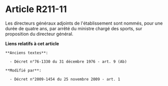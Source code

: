 # Article R211-11

Les directeurs généraux adjoints de l'établissement sont nommés, pour une durée de quatre ans, par arrêté du ministre chargé
des sports, sur proposition du directeur général.

**Liens relatifs à cet article**

	**Anciens textes**:

	  - Décret n°76-1330 du 31 décembre 1976 - art. 9 (Ab)

	**Modifié par**:

	  - Décret n°2009-1454 du 25 novembre 2009 - art. 1
